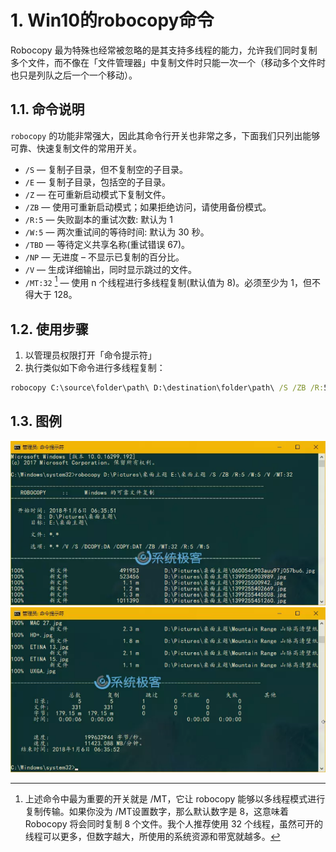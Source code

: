 # 1. Win10的robocopy命令
Robocopy 最为特殊也经常被忽略的是其支持多线程的能力，允许我们同时复制多个文件，而不像在「文件管理器」中复制文件时只能一次一个（移动多个文件时也只是列队之后一个一个移动）。
## 1.1. 命令说明
`robocopy` 的功能非常强大，因此其命令行开关也非常之多，下面我们只列出能够可靠、快速复制文件的常用开关。
* `/S` — 复制子目录，但不复制空的子目录。
* `/E` — 复制子目录，包括空的子目录。
* `/Z` — 在可重新启动模式下复制文件。
* `/ZB` — 使用可重新启动模式；如果拒绝访问，请使用备份模式。
* `/R:5` — 失败副本的重试次数: 默认为 1 
* `/W:5` — 两次重试间的等待时间: 默认为 30 秒。
* `/TBD` — 等待定义共享名称(重试错误 67)。
* `/NP` — 无进度 – 不显示已复制的百分比。
* `/V` — 生成详细输出，同时显示跳过的文件。
* `/MT:32` [^1] — 使用 n 个线程进行多线程复制(默认值为 8)。必须至少为 1，但不得大于 128。


## 1.2. 使用步骤
1. 以管理员权限打开「命令提示符」
2. 执行类似如下命令进行多线程复制：
```bat
robocopy C:\source\folder\path\ D:\destination\folder\path\ /S /ZB /R:5 /W:5 /V /MT:32
```
## 1.3. 图例
![执行中](_v_images/_执行中_1518093044_1328.png)
![执行结果](_v_images/_执行结果_1518093102_31958.png)
[^1]: 上述命令中最为重要的开关就是 /MT，它让 robocopy 能够以多线程模式进行复制传输。如果你没为 /MT设置数字，那么默认数字是 8，这意味着 Robocopy 将会同时复制 8 个文件。我个人推荐使用 32 个线程，虽然可开的线程可以更多，但数字越大，所使用的系统资源和带宽就越多。